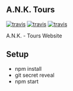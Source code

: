 ## A.N.K. Tours

[![travis][travis-image]][travis-url]
[![travis][tag-image]][tag-url]
[![travis][release-image]][release-url]

[travis-image]: https://img.shields.io/travis/teambebop6/anktours.svg?style=flat-square
[travis-url]: https://travis-ci.org/teambebop6/anktours
[tag-image]: https://img.shields.io/github/tag/teambebop6/anktours.svg?style=flat-square
[tag-url]: https://github.com/teambebop6/anktours/tags
[release-image]: https://img.shields.io/github/release/teambebop6/anktours.svg?style=flat-square
[release-url]: https://github.com/teambebop6/anktours/releases/latest

A.N.K. - Tours Website



## Setup

- npm install
- git secret reveal
- npm start
